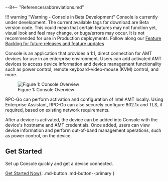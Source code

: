 --8<-- "References/abbreviations.md"

!!! warning "Warning - Console in Beta Development"
    Console is currently under development. The current available tags for download are Beta version code. This could mean that certain features may not function yet, visual look and feel may change, or bugs/errors may occur. It is not recommended for use in Production deployments. Follow along our [Feature Backlog for future releases and feature updates](https://github.com/orgs/open-amt-cloud-toolkit/projects/10)

Console is an application that provides a 1:1, direct connection for AMT devices for use in an enterprise environment. Users can add activated AMT devices to access device information and device management functionality such as power control, remote keyboard-video-mouse (KVM) control, and more.

<figure class="figure-image">
  <img src="..\..\..\assets\images\Console_Overview.png" alt="Figure 1: Console Overview">
  <figcaption>Figure 1: Console Overview</figcaption>
</figure>

RPC-Go can perform activation and configuration of Intel AMT locally. Using Enterprise Assistant, RPC-Go can also securely configure 802.1x and TLS, if required, based on existing network requirements.

After a device is activated, the device can be added into Console with the device's hostname and AMT credentials. Once added, users can view device information and perform out-of-band management operations, such as power control, on the device. 


## Get Started

Set up Console quickly and get a device connected.

[Get Started Now](../../GetStarted/Enterprise/setup.md){: .md-button .md-button--primary }

<br>